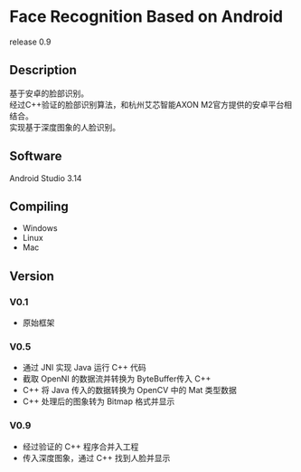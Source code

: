 # Face Recognition Based on Android
release 0.9  


## Description
基于安卓的脸部识别。  
经过C++验证的脸部识别算法，和杭州艾芯智能AXON M2官方提供的安卓平台相结合。  
实现基于深度图象的人脸识别。  

## Software
Android Studio 3.14  

## Compiling
* Windows  
* Linux
* Mac  
## Version   
### V0.1  
* 原始框架  

### V0.5
* 通过 JNI 实现 Java 运行 C++ 代码
* 截取 OpenNI 的数据流并转换为 ByteBuffer传入 C++
* C++ 将 Java 传入的数据转换为 OpenCV 中的 Mat 类型数据
* C++ 处理后的图象转为 Bitmap 格式并显示

### V0.9
* 经过验证的 C++ 程序合并入工程
* 传入深度图象，通过 C++ 找到人脸并显示
